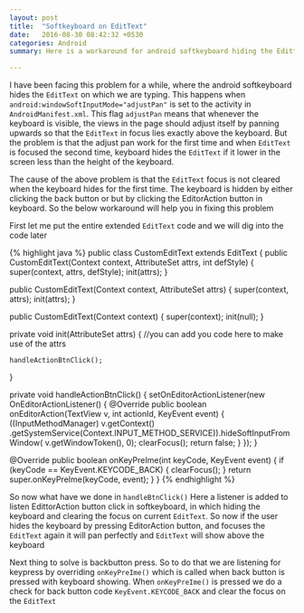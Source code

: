 ```yaml
---
layout: post
title:  "Softkeyboard on EditText"
date:   2016-08-30 08:42:32 +0530
categories: Android
summary: Here is a workaround for android softkeyboard hiding the Edittext in focus

---
```


I have been facing this problem for a while, where the android softkeyboard hides the `EditText` on which we are typing. This happens when `android:windowSoftInputMode="adjustPan"` is set to the activity in `AndroidManifest.xml`. This flag `adjustPan` means that whenever the keyboard is visible, the views in the page should adjust itself by panning upwards so that the `EditText` in focus lies exactly above the keyboard. But the problem is that the adjust pan work for the first time and when `EditText` is focused the second time, keyboard hides the `EditText` if it lower in the screen less than the height of the keyboard. 

The cause of the above problem is that the `EditText` focus is not cleared when the keyboard hides for the first time. The keyboard is hidden by either clicking the back button or but by clicking the EditorAction button in keyboard. So the below workaround will help you in fixing this problem

First let me put the entire extended `EditText` code and we will dig into the code later

{% highlight java %}
public class CustomEditText extends EditText {
  public CustomEditText(Context context, AttributeSet attrs, int defStyle) {
    super(context, attrs, defStyle);
    init(attrs);
  }

  public CustomEditText(Context context, AttributeSet attrs) {
    super(context, attrs);
    init(attrs);
  }

  public CustomEditText(Context context) {
    super(context);
    init(null);
  }

  private void init(AttributeSet attrs) {
  	//you can add you code here to make use of the attrs

    handleActionBtnClick();
  }

  private void handleActionBtnClick() {
    setOnEditorActionListener(new OnEditorActionListener() {
      @Override public boolean onEditorAction(TextView v, int actionId, KeyEvent event) {
        ((InputMethodManager) v.getContext()
            .getSystemService(Context.INPUT_METHOD_SERVICE)).hideSoftInputFromWindow(
            v.getWindowToken(), 0);
        clearFocus();
        return false;
      }
    });
  }

  @Override public boolean onKeyPreIme(int keyCode, KeyEvent event) {
    if (keyCode == KeyEvent.KEYCODE_BACK) {
      clearFocus();
    }
    return super.onKeyPreIme(keyCode, event);
  }
}
{% endhighlight %}  

So now what have we done in `handleBtnClick()`
Here a listener is added to listen EdittorAction button click in softkeyboard, in which hiding the keyboard and clearing the focus on current `EditText`. So now if the user hides the keyboard by pressing EditorAction button, and focuses the `EditText` again it will pan perfectly and `EditText` will show above the keyboard

Next thing to solve is backbutton press. So to do that we are listening for keypress by overriding `onKeyPreIme()` which is called when back button is pressed with keyboard showing. When `onKeyPreIme()` is pressed we do a check for back button code `KeyEvent.KEYCODE_BACK` and clear the focus on the `EditText`


